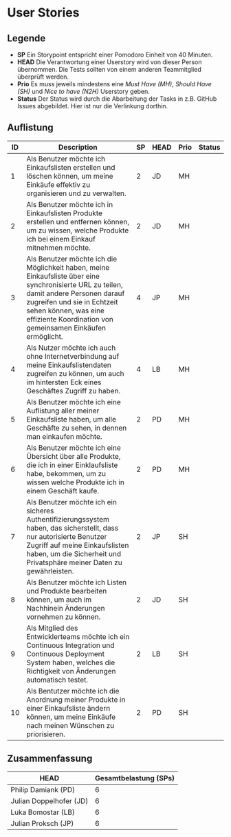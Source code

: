 # User Stories

## Legende

- **SP** Ein Storypoint entspricht einer Pomodoro Einheit von 40 Minuten.
- **HEAD** Die Verantwortung einer Userstory wird von dieser Person übernommen. Die Tests sollten von einem anderen Teammitglied überprüft werden.
- **Prio** Es muss jeweils mindestens eine _Must Have (MH)_, _Should Have (SH)_ und _Nice to have (N2H)_ Userstory geben.
- **Status** Der Status wird durch die Abarbeitung der Tasks in z.B. GitHub Issues abgebildet. Hier ist nur die Verlinkung dorthin.

## Auflistung

| ID  | Description                                                                                                                                                                                                                                                 | SP  | HEAD | Prio | Status |
| --- | ----------------------------------------------------------------------------------------------------------------------------------------------------------------------------------------------------------------------------------------------------------- | --- | ---- | ---- | ------ |
| 1   | Als Benutzer möchte ich Einkaufslisten erstellen und löschen können, um meine Einkäufe effektiv zu organisieren und zu verwalten.                                                                                                                           | 2   | JD   | MH   |        |
| 2   | Als Benutzer möchte ich in Einkaufslisten Produkte erstellen und entfernen können, um zu wissen, welche Produkte ich bei einem Einkauf mitnehmen möchte.                                                                                                    | 2   | JD   | MH   |        |
| 3   | Als Benutzer möchte ich die Möglichkeit haben, meine Einkaufsliste über eine synchronisierte URL zu teilen, damit andere Personen darauf zugreifen und sie in Echtzeit sehen können, was eine effiziente Koordination von gemeinsamen Einkäufen ermöglicht. | 4   | JP   | MH   |        |
| 4   | Als Nutzer möchte ich auch ohne Internetverbindung auf meine Einkaufslistendaten zugreifen zu können, um auch im hintersten Eck eines Geschäftes Zugriff zu haben.                                                                                          | 4   | LB   | MH   |        |
| 5   | Als Benutzer möchte ich eine Auflistung aller meiner Einkaufsliste haben, um alle Geschäfte zu sehen, in dennen man einkaufen möchte.                                                                                                                       | 2   | PD   | MH   |        |
| 6   | Als Benutzer möchte ich eine Übersicht über alle Produkte, die ich in einer Einklaufsliste habe, bekommen, um zu wissen welche Produkte ich in einem Geschäft kaufe.                                                                                        | 2   | PD   | MH   |        |
| 7   | Als Benutzer möchte ich ein sicheres Authentifizierungssystem haben, das sicherstellt, dass nur autorisierte Benutzer Zugriff auf meine Einkaufslisten haben, um die Sicherheit und Privatsphäre meiner Daten zu gewährleisten.                             | 2   | JP   | SH   |        |
| 8   | Als Benutzer möchte ich Listen und Produkte bearbeiten können, um auch im Nachhinein Änderungen vornehmen zu können.                                                                                                                                        | 2   | JD   | SH   |        |
| 9   | Als Mitglied des Entwicklerteams möchte ich ein Continuous Integration und Continuous Deployment System haben, welches die Richtigkeit von Änderungen automatisch testet.                                                                                   | 2   | LB   | SH   |        |
| 10  | Als Bentutzer möchte ich die Anordnung meiner Produkte in einer Einkaufsliste ändern können, um meine Einkäufe nach meinen Wünschen zu priorisieren.                                                                                                        | 2   | PD   | SH   |        |

## Zusammenfassung

| HEAD                    | Gesamtbelastung (SPs) |
| ----------------------- | --------------------- |
| Philip Damiank (PD)     | 6                     |
| Julian Doppelhofer (JD) | 6                     |
| Luka Bomostar (LB)      | 6                     |
| Julian Proksch (JP)     | 6                     |
